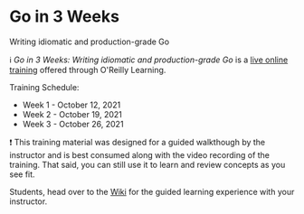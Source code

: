 # Go in 3 Weeks

Writing idiomatic and production-grade Go

:information_source: _Go in 3 Weeks: Writing idiomatic and production-grade Go_ is a [live online training](https://www.oreilly.com/live-events/go-in-3-weeks/0636920060986/0636920060985/) offered through O'Reilly Learning.

Training Schedule:

- Week 1 - October 12, 2021
- Week 2 - October 19, 2021
- Week 3 - October 26, 2021

:exclamation: This training material was designed for a guided walkthough by the instructor and is best consumed along with the video recording of the training. That said, you can still use it to learn and review concepts as you see fit.

Students, head over to the [Wiki](https://github.com/jboursiquot/go-in-3-weeks/wiki) for the guided learning experience with your instructor.